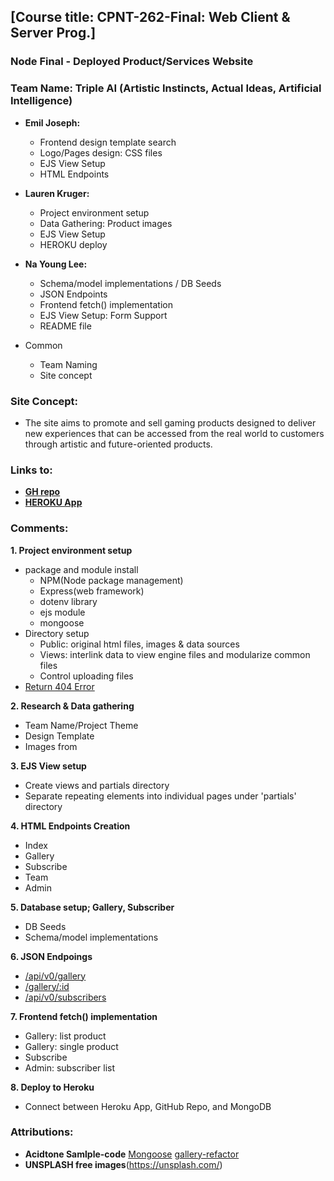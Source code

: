 ## [Course title: CPNT-262-Final: Web Client & Server Prog.]

### **Node Final - Deployed Product/Services Website** 
### **Team Name: Triple AI (Artistic Instincts, Actual Ideas, Artificial Intelligence)**
  + **Emil Joseph:** 
    + Frontend design template search
    + Logo/Pages design: CSS files
    + EJS View Setup
    + HTML Endpoints

  + **Lauren Kruger:** 
    + Project environment setup
    + Data Gathering: Product images
    + EJS View Setup
    + HEROKU deploy

  + **Na Young Lee:** 
    + Schema/model implementations / DB Seeds
    + JSON Endpoints
    + Frontend fetch() implementation
    + EJS View Setup: Form Support
    + README file

  + Common
    + Team Naming 
    + Site concept

### **Site Concept:**
  + The site aims to promote and sell gaming products designed to deliver new experiences that can be accessed from the real world to customers through artistic and future-oriented products.

### Links to:
  + **[GH repo](https://github.com/lkruger93/triple-ai)**
  + **[HEROKU App](https://triple-ai.herokuapp.com/)**

### **Comments:** 
**1. Project environment setup**
  + package and module install 
      - NPM(Node package management)
      - Express(web framework)
      - dotenv library
      - ejs module
      - mongoose
  + Directory setup
      - Public: original html files, images & data sources
      - Views: interlink data to view engine files and modularize common files
      - Control uploading files
  + [Return 404 Error](https://triple-ai.herokuapp.com/subscribers)


**2. Research & Data gathering**
  + Team Name/Project Theme
  + Design Template 
  + Images from 


**3. EJS View setup** 
  + Create views and partials directory
  + Separate repeating elements into individual pages under 'partials' directory


**4. HTML Endpoints Creation**
  + Index
  + Gallery
  + Subscribe
  + Team
  + Admin


**5. Database setup; Gallery, Subscriber**
  + DB Seeds
  + Schema/model implementations


**6. JSON Endpoings**
  + [/api/v0/gallery](https://triple-ai.herokuapp.com/api/v0/gallery)
  + [/gallery/:id](https://triple-ai.herokuapp.com/gallery/2)
  + [/api/v0/subscribers](https://triple-ai.herokuapp.com/api/v0/subscribers)

**7. Frontend fetch() implementation**
  + Gallery: list product
  + Gallery: single product 
  + Subscribe
  + Admin: subscriber list 

**8. Deploy to Heroku**
  + Connect between Heroku App, GitHub Repo, and MongoDB  


### **Attributions:** 
  + **Acidtone Samlple-code** [Mongoose](https://github.com/sait-wbdv/sample-code/tree/master/backend/mongoose/hello-mongoose) [gallery-refactor](https://github.com/sait-wbdv/sample-code/blob/master/backend/express/routes/post-requests/subscribe/server.js)
  + **UNSPLASH free images**(https://unsplash.com/) 

 


